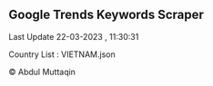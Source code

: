 

## Google Trends Keywords Scraper 
 
Last Update 22-03-2023 , 11:30:31

Country List :
VIETNAM.json



© Abdul Muttaqin 
